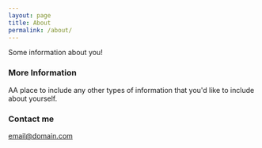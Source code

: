 ```yaml
---
layout: page
title: About
permalink: /about/
---
```


Some information about you!

### More Information

AA place to include any other types of information that you'd like to include about yourself. 

### Contact me

[email@domain.com](mailto:email@domain.com)